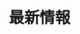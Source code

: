 ---
title: 最新情報
description: Latest news
weight: 1
featured_image: "https://static.vecteezy.com/system/resources/thumbnails/004/216/831/original/3d-world-news-background-loop-free-video.jpg"
---